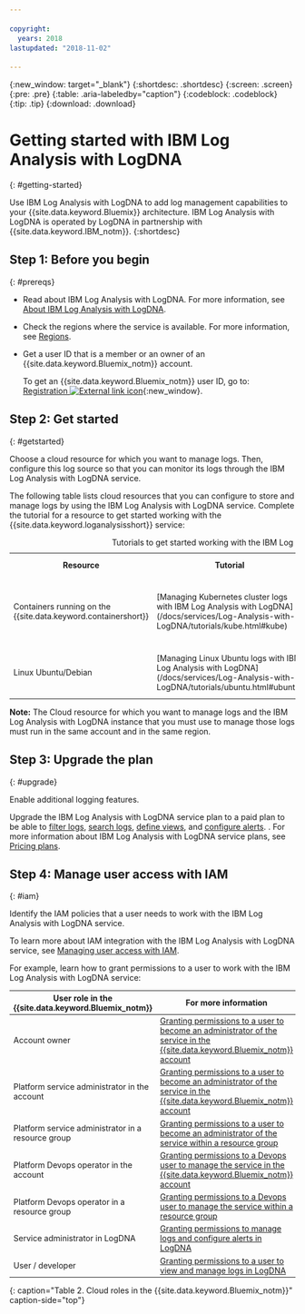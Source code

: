 ```yaml
---

copyright:
  years: 2018
lastupdated: "2018-11-02"

---
```


{:new_window: target="_blank"}
{:shortdesc: .shortdesc}
{:screen: .screen}
{:pre: .pre}
{:table: .aria-labeledby="caption"}
{:codeblock: .codeblock}
{:tip: .tip}
{:download: .download}


# Getting started with IBM Log Analysis with LogDNA
{: #getting-started}

Use IBM Log Analysis with LogDNA to add log management capabilities to your {{site.data.keyword.Bluemix}} architecture. IBM Log Analysis with LogDNA is operated by LogDNA in partnership with {{site.data.keyword.IBM_notm}}.
{:shortdesc}


## Step 1: Before you begin
{: #prereqs}

* Read about IBM Log Analysis with LogDNA. For more information, see [About IBM Log Analysis with LogDNA](/docs/services/Log-Analysis-with-LogDNA/overview.html#about).
* Check the regions where the service is available. For more information, see [Regions](/docs/services/Log-Analysis-with-LogDNA/overview.html#regions).
* Get a user ID that is a member or an owner of an {{site.data.keyword.Bluemix_notm}} account. 

    To get an {{site.data.keyword.Bluemix_notm}} user ID, go to: [Registration ![External link icon](../../icons/launch-glyph.svg "External link icon")](https://console.bluemix.net/registration/){:new_window}.


## Step 2: Get started
{: #getstarted}

Choose a cloud resource for which you want to manage logs. Then, configure this log source so that you can monitor its logs through the IBM Log Analysis with LogDNA service.

The following table lists cloud resources that you can configure to store and manage logs by using the IBM Log Analysis with LogDNA service. Complete the tutorial for a resource to get started working with the {{site.data.keyword.loganalysisshort}} service:

<table>
  <caption>Tutorials to get started working with the IBM Log Analysis with LogDNA service </caption>
  <tr>
    <th>Resource</th>
    <th>Tutorial</th>
    <th>Cloud environment</th>
    <th>Scenario</th>
  </tr>
  <tr>
    <td>Containers running on the {{site.data.keyword.containershort}}</td>
    <td>[Managing Kubernetes cluster logs with IBM Log Analysis with LogDNA](/docs/services/Log-Analysis-with-LogDNA/tutorials/kube.html#kube)</td>
    <td>Public </td>
    <td>![{{site.data.keyword.containershort}} and the IBM Log Analysis with LogDNA](images/kube.png "{{site.data.keyword.containershort}} and the IBM Log Analysis with LogDNA")</td>
  </tr>
  <tr>
    <td>Linux Ubuntu/Debian</td>
    <td>[Managing Linux Ubuntu logs with IBM Log Analysis with LogDNA](/docs/services/Log-Analysis-with-LogDNA/tutorials/ubuntu.html#ubuntu)</td>
    <td>Public</td>
    <td>![Ubuntu server and the IBM Log Analysis with LogDNA](images/ubuntu.png "Ubuntu server and the IBM Log Analysis with LogDNA")</td>
  </tr>
</table>

**Note:** The Cloud resource for which you want to manage logs and the IBM Log Analysis with LogDNA instance that you must use to manage those logs must run in the same account and in the same region.


## Step 3: Upgrade the plan
{: #upgrade}

Enable additional logging features.

Upgrade the IBM Log Analysis with LogDNA service plan to a paid plan to be able to [filter logs](docs/services/Log-Analysis-with-LogDNA/view_logs.html#step5), [search logs](/docs/services/Log-Analysis-with-LogDNA/view_logs.html#step6), [define views](/docs/services/Log-Analysis-with-LogDNA/view_logs.html#step7), and [configure alerts](https://docs.logdna.com/docs/alerts). . For more information about IBM Log Analysis with LogDNA service plans, see [Pricing plans](/docs/services/Log-Analysis-with-LogDNA/overview.html#pricing_plans).

## Step 4: Manage user access with IAM
{: #iam}

Identify the IAM policies that a user needs to work with the IBM Log Analysis with LogDNA service.

To learn more about IAM integration with the IBM Log Analysis with LogDNA service, see [Managing user access with IAM](/docs/services/Log-Analysis-with-LogDNA/iam.html#iam).

For example, learn how to grant permissions to a user to work with the IBM Log Analysis with LogDNA service:

| User role in the {{site.data.keyword.Bluemix_notm}} | For more information                     |
|-----------------------------------------------------|------------------------------------------|
| Account owner                                       | [Granting permissions to a user to become an administrator of the service in the {{site.data.keyword.Bluemix_notm}} account](/docs/services/Log-Analysis-with-LogDNA/work_iam.html#admin_account) |
| Platform service administrator in the account       | [Granting permissions to a user to become an administrator of the service in the {{site.data.keyword.Bluemix_notm}} account](/docs/services/Log-Analysis-with-LogDNA/work_iam.html#admin_account) |
| Platform service administrator in a resource group  | [Granting permissions to a user to become an administrator of the service within a resource group](/docs/services/Log-Analysis-with-LogDNA/work_iam.html#admin_rg) |
| Platform Devops operator in the account           | [Granting permissions to a Devops user to manage the service in the {{site.data.keyword.Bluemix_notm}} account](/docs/services/Log-Analysis-with-LogDNA/work_iam.html#devops_account) |
| Platform Devops operator in a resource group        | [Granting permissions to a Devops user to manage the service within a resource group](/docs/services/Log-Analysis-with-LogDNA/work_iam.html#devops_rg) |
| Service administrator in LogDNA                     | [Granting permissions to manage logs and configure alerts in LogDNA](/docs/services/Log-Analysis-with-LogDNA/work_iam.html#admin_user_logdna)              |
| User / developer                                    | [Granting permissions to a user to view and manage logs in LogDNA](/docs/services/Log-Analysis-with-LogDNA/work_iam.html#user_logdna)               |
{: caption="Table 2. Cloud roles in the {{site.data.keyword.Bluemix_notm}}" caption-side="top"}


